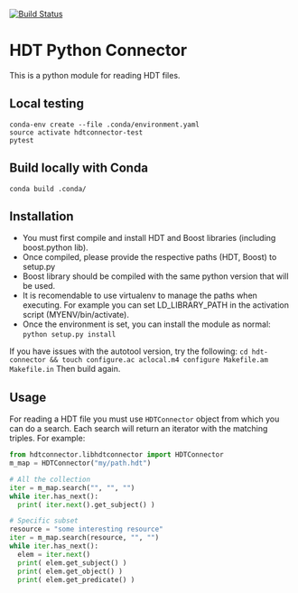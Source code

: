 [![Build Status](https://travis-ci.org/ptorrestr/hdt-connector.svg?branch=master)](https://travis-ci.org/ptorrestr/hdt-connector)

HDT Python Connector
=============

This is a python module for reading HDT files.

## Local testing

```
conda-env create --file .conda/environment.yaml
source activate hdtconnector-test
pytest
```

## Build locally with Conda
```
conda build .conda/
```


Installation
------------

* You must first compile and install HDT and Boost libraries (including boost.python lib).
* Once compiled, please provide the respective paths (HDT, Boost) to setup.py
* Boost library should be compiled with the same python version that will be used.
* It is recomendable to use virtualenv to manage the paths when executing. For example you can set LD\_LIBRARY\_PATH in the activation script (MYENV/bin/activate).
* Once the environment is set, you can install the module as normal: ``python setup.py install``

If you have issues with the autotool version, try the following:
``cd hdt-connector && touch configure.ac aclocal.m4 configure Makefile.am Makefile.in``
Then build again.

Usage
-----

For reading a HDT file you must use `HDTConnector` object from which you can do a search. Each search will return an iterator with the matching triples. For example:

```python
from hdtconnector.libhdtconnector import HDTConnector
m_map = HDTConnector("my/path.hdt")

# All the collection
iter = m_map.search("", "", "")
while iter.has_next():
  print( iter.next().get_subject() )

# Specific subset
resource = "some interesting resource"
iter = m_map.search(resource, "", "")
while iter.has_next():
  elem = iter.next()
  print( elem.get_subject() )
  print( elem.get_object() )
  print( elem.get_predicate() )

```




